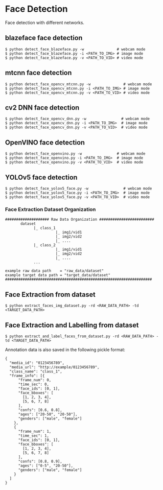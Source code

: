 # Face Detection

Face detection with different networks.

## blazeface face detection

```shell
$ python detect_face_blazeface.py -w               # webcam mode
$ python detect_face_blazeface.py -i <PATH_TO_IMG> # image mode
$ python detect_face_blazeface.py -v <PATH_TO_VID> # video mode
```

## mtcnn face detection

```shell
$ python detect_face_opencv_mtcnn.py -w               # webcam mode
$ python detect_face_opencv_mtcnn.py -i <PATH_TO_IMG> # image mode
$ python detect_face_opencv_mtcnn.py -v <PATH_TO_VID> # video mode
```

## cv2 DNN face detection

```shell
$ python detect_face_opencv_dnn.py -w                # webcam mode
$ python detect_face_opencv_dnn.py -i <PATH_TO_IMG>  # image mode
$ python detect_face_opencv_dnn.py -v <PATH_TO_VID>  # video mode
```

## OpenVINO face detection

```shell
$ python detect_face_openvino.py -w                # webcam mode
$ python detect_face_openvino.py -i <PATH_TO_IMG>  # image mode
$ python detect_face_openvino.py -v <PATH_TO_VID>  # video mode
```

## YOLOv5 face detection

```shell
$ python detect_face_yolov5_face.py -w                # webcam mode
$ python detect_face_yolov5_face.py -i <PATH_TO_IMG>  # image mode
$ python detect_face_yolov5_face.py -v <PATH_TO_VID>  # video mode
```

### Face Extraction Dataset Organization

```
#################### Raw Data Organization #########################
       dataset
             |_ class_1
                       |_ img1/vid1
                       |_ img2/vid2
                       |_ ....
             |_ class_2
                       |_ img1/vid1
                       |_ img2/vid2
                       |_ ....
             ...

example raw data path    = "raw_data/dataset"
example target data path = "target_data/dataset"
###################################################################
```

## Face Extraction from dataset

```shell
$ python extract_faces_img_dataset.py -rd <RAW_DATA_PATH> -td <TARGET_DATA_PATH>
```

## Face Extraction and Labelling from dataset

```shell
$ python extract_and_label_faces_from_dataset.py -rd <RAW_DATA_PATH> -td <TARGET_DATA_PATH>
```

Annotation data is also saved in the following pickle format:

```
{
  "media_id": "0123456789",
  "media_url": "http://example/0123456789",
  "class_name": "class_1",
  "frame_info": [{
      "frame_num": 0,
      "time_sec": 0,
      "face_ids": [0, 1],
      "face_bboxes": [
        [1, 2, 3, 4],
        [5, 6, 7, 8]
      ],
      "confs": [0.6, 0.8],
      "ages": ["20-50", "20-50"],
      "genders": ["male", "female"]
    },
    {
      "frame_num": 1,
      "time_sec": 1,
      "face_ids": [0, 1],
      "face_bboxes": [
        [1, 2, 3, 4],
        [5, 6, 7, 8]
      ],
      "confs": [0.8, 0.9],
      "ages": ["0-5", "20-50"],
      "genders": ["male", "female"]
    }
  ]
}
```
